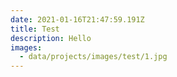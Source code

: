 ```yaml
---
date: 2021-01-16T21:47:59.191Z
title: Test
description: Hello
images:
  - data/projects/images/test/1.jpg
---
```

